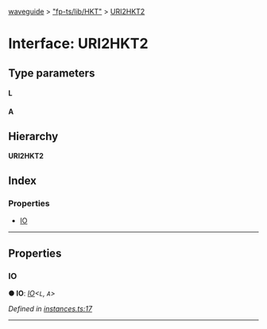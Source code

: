 [waveguide](../README.md) > ["fp-ts/lib/HKT"](../modules/_fp_ts_lib_hkt_.md) > [URI2HKT2](../interfaces/_fp_ts_lib_hkt_.uri2hkt2.md)

# Interface: URI2HKT2

## Type parameters
#### L 
#### A 
## Hierarchy

**URI2HKT2**

## Index

### Properties

* [IO](_fp_ts_lib_hkt_.uri2hkt2.md#io)

---

## Properties

<a id="io"></a>

###  IO

**● IO**: *[IO](../classes/io.md)<`L`, `A`>*

*Defined in [instances.ts:17](https://github.com/rzeigler/waveguide/blob/a4eddcf/src/instances.ts#L17)*

___

